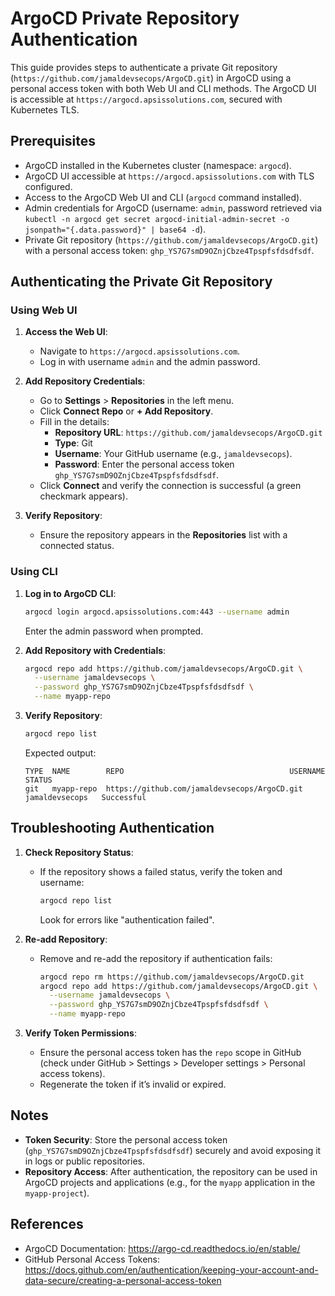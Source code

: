 # ArgoCD Private Repository Authentication

This guide provides steps to authenticate a private Git repository (`https://github.com/jamaldevsecops/ArgoCD.git`) in ArgoCD using a personal access token with both Web UI and CLI methods. The ArgoCD UI is accessible at `https://argocd.apsissolutions.com`, secured with Kubernetes TLS.

## Prerequisites
- ArgoCD installed in the Kubernetes cluster (namespace: `argocd`).
- ArgoCD UI accessible at `https://argocd.apsissolutions.com` with TLS configured.
- Access to the ArgoCD Web UI and CLI (`argocd` command installed).
- Admin credentials for ArgoCD (username: `admin`, password retrieved via `kubectl -n argocd get secret argocd-initial-admin-secret -o jsonpath="{.data.password}" | base64 -d`).
- Private Git repository (`https://github.com/jamaldevsecops/ArgoCD.git`) with a personal access token: `ghp_YS7G7smD9OZnjCbze4Tpspfsfdsdfsdf`.

## Authenticating the Private Git Repository

### Using Web UI
1. **Access the Web UI**:
   - Navigate to `https://argocd.apsissolutions.com`.
   - Log in with username `admin` and the admin password.

2. **Add Repository Credentials**:
   - Go to **Settings** > **Repositories** in the left menu.
   - Click **Connect Repo** or **+ Add Repository**.
   - Fill in the details:
     - **Repository URL**: `https://github.com/jamaldevsecops/ArgoCD.git`
     - **Type**: Git
     - **Username**: Your GitHub username (e.g., `jamaldevsecops`).
     - **Password**: Enter the personal access token `ghp_YS7G7smD9OZnjCbze4Tpspfsfdsdfsdf`.
   - Click **Connect** and verify the connection is successful (a green checkmark appears).

3. **Verify Repository**:
   - Ensure the repository appears in the **Repositories** list with a connected status.

### Using CLI
1. **Log in to ArgoCD CLI**:
   ```bash
   argocd login argocd.apsissolutions.com:443 --username admin
   ```
   Enter the admin password when prompted.

2. **Add Repository with Credentials**:
   ```bash
   argocd repo add https://github.com/jamaldevsecops/ArgoCD.git \
     --username jamaldevsecops \
     --password ghp_YS7G7smD9OZnjCbze4Tpspfsfdsdfsdf \
     --name myapp-repo
   ```

3. **Verify Repository**:
   ```bash
   argocd repo list
   ```
   Expected output:
   ```
   TYPE  NAME        REPO                                     USERNAME         STATUS
   git   myapp-repo  https://github.com/jamaldevsecops/ArgoCD.git jamaldevsecops   Successful
   ```

## Troubleshooting Authentication
1. **Check Repository Status**:
   - If the repository shows a failed status, verify the token and username:
     ```bash
     argocd repo list
     ```
     Look for errors like "authentication failed".

2. **Re-add Repository**:
   - Remove and re-add the repository if authentication fails:
     ```bash
     argocd repo rm https://github.com/jamaldevsecops/ArgoCD.git
     argocd repo add https://github.com/jamaldevsecops/ArgoCD.git \
       --username jamaldevsecops \
       --password ghp_YS7G7smD9OZnjCbze4Tpspfsfdsdfsdf \
       --name myapp-repo
     ```

3. **Verify Token Permissions**:
   - Ensure the personal access token has the `repo` scope in GitHub (check under GitHub > Settings > Developer settings > Personal access tokens).
   - Regenerate the token if it’s invalid or expired.

## Notes
- **Token Security**: Store the personal access token (`ghp_YS7G7smD9OZnjCbze4Tpspfsfdsdfsdf`) securely and avoid exposing it in logs or public repositories.
- **Repository Access**: After authentication, the repository can be used in ArgoCD projects and applications (e.g., for the `myapp` application in the `myapp-project`).

## References
- ArgoCD Documentation: https://argo-cd.readthedocs.io/en/stable/
- GitHub Personal Access Tokens: https://docs.github.com/en/authentication/keeping-your-account-and-data-secure/creating-a-personal-access-token
